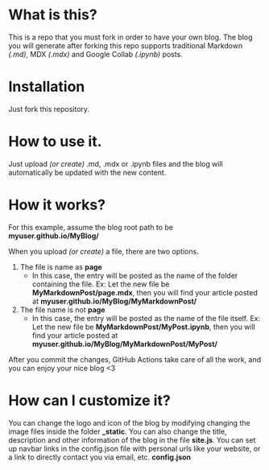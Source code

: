 # What is this?
This is a repo that you must fork in order to have your own blog.
The blog you will generate after forking this repo supports traditional Markdown *(.md)*, MDX *(.mdx)* and Google Collab *(.ipynb)* posts.

# Installation

Just fork this repository.

# How to use it.

Just upload *(or create)* .md, .mdx or .ipynb files and the blog will automatically be updated with the new content.

# How it works?

For this example, assume the blog root path to be **myuser.github.io/MyBlog/**

When you upload *(or create)* a file, there are two options.

1. The file is name as **page**
   - In this case, the entry will be posted as the name of the folder containing the file. Ex: Let the new file be **MyMarkdownPost/page.mdx**, then you will find your article posted at **myuser.github.io/MyBlog/MyMarkdownPost/**
2. The file name is not **page**
   - In this case, the entry will be posted as the name of the file itself. Ex: Let the new file be **MyMarkdownPost/MyPost.ipynb**, then you will find your article posted at **myuser.github.io/MyBlog/MyMarkdownPost/MyPost/**

After you commit the changes, GitHub Actions take care of all the work, and you can enjoy your nice blog <3

# How can I customize it?

You can change the logo and icon of the blog by modifying changing the image files inside the folder **_static**.
You can also change the title, description and other information of the blog in the file **site.js**.
You can set up navbar links in the config.json file with personal urls like your website, or a link to directly contact you via email, etc. **config.json**
